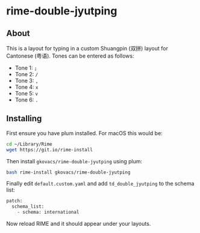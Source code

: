 # rime-double-jyutping

## About

This is a layout for typing in a custom Shuangpin (双拼) layout for Cantonese (粤语). Tones can be entered as follows:

* Tone 1: `;`
* Tone 2: `/`
* Tone 3: `,`
* Tone 4: `x`
* Tone 5: `v`
* Tone 6: `.`

## Installing

First ensure you have plum installed. For macOS this would be:

```bash
cd ~/Library/Rime
wget https://git.io/rime-install
```

Then install `gkovacs/rime-double-jyutping` using plum:

```bash
bash rime-install gkovacs/rime-double-jyutping
```

Finally edit `default.custom.yaml` and add `td_double_jyutping` to the schema list:

```bash
patch:
  schema_list:
    - schema: international
```

Now reload RIME and it should appear under your layouts.
